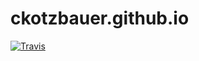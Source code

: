 # ckotzbauer.github.io

[![Travis](https://img.shields.io/travis/ckotzbauer/ckotzbauer.github.io.svg?branch=source)](https://travis-ci.org/ckotzbauer/ckotzbauer.github.io)
